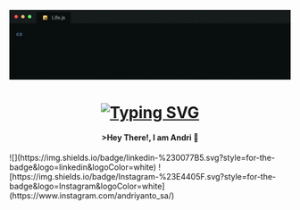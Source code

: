 ![](https://github.com/m-mdy-m/m-mdy-m/blob/main/Life.js.gif)

<h1 align="center">
  <a href="https://git.io/typing-svg"><img src="https://readme-typing-svg.demolab.com?font=Roboto+Mono&size=22&pause=1000&random=false&width=435&lines=Self-taught+Quality+Assurance%2C;Manual+and+Automation+Tester%2C;Love+to+learn+new+stuffs..%3C3+" alt="Typing SVG" /></a>
</h1>

<h4 align="center">>Hey There!, I am Andri 👋</h4>
![](https://img.shields.io/badge/linkedin-%230077B5.svg?style=for-the-badge&logo=linkedin&logoColor=white)
![https://img.shields.io/badge/Instagram-%23E4405F.svg?style=for-the-badge&logo=Instagram&logoColor=white](https://www.instagram.com/andriyanto_sa/)

